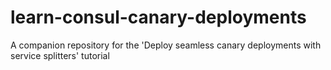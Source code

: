 # learn-consul-canary-deployments
A companion repository for the 'Deploy seamless canary deployments with service splitters' tutorial
